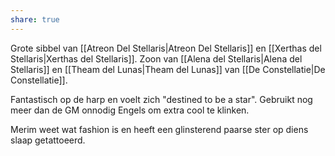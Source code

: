 ```yaml
---
share: true
---
```

Grote sibbel van [[Atreon Del Stellaris|Atreon Del Stellaris]] en [[Xerthas del Stellaris|Xerthas del Stellaris]]. Zoon van [[Alena del Stellaris|Alena del Stellaris]] en [[Theam del Lunas|Theam del Lunas]] van [[De Constellatie|De Constellatie]].

Fantastisch op de harp en voelt zich "destined to be a star". Gebruikt nog meer dan de GM onnodig Engels om extra cool te klinken.

Merim weet wat fashion is en heeft een glinsterend paarse ster op diens slaap getattoeerd.
